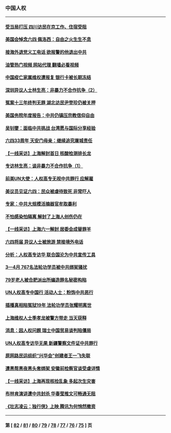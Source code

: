 ### 中国人权
---
#### [受当局打压 四川访民在京工作、住宿受阻](../../pages/ncid278/n13752175.md?06042045) 
#### [美国会悼念六四 佩洛西：自由之火生生不息](../../pages/ncid278/n13752143.md?06042045) 
#### [接海外退党义工电话 欲报警的他退出中共](../../pages/ncid278/n13750442.md?06042045) 
#### [油管热门视频 网站代理 翻墙必看视频](http://209.222.30.114:81/youtube.html?06042045)
#### [中国疫亡家属维权遭报复 银行卡被长期冻结](../../pages/ncid278/n13751725.md?06042045) 
#### [深圳异议人士林生亮：非暴力不合作抗争（2）](../../pages/ncid278/n13750498.md?06042045) 
#### [冤案十三年终判无罪 湖北访民尹登珍仍被关押](../../pages/ncid278/n13751517.md?06042045) 
#### [美国务院年度报告：中共仍镇压宗教信仰自由](../../pages/ncid278/n13751412.md?06042045) 
#### [吴钊燮：面临中共挑战 台湾愿与国际分享经验](../../pages/ncid278/n13751416.md?06042045) 
#### [六四33周年 天安门母亲：继续追究屠城责任](../../pages/ncid278/n13750546.md?06042045) 
#### [【一线采访】上海解封首日 核酸检测排长龙](../../pages/ncid278/n13750566.md?06042045) 
#### [专访林生亮：谈非暴力不合作抗争（1）](../../pages/ncid278/n13750497.md?06042045) 
#### [前美UN大使：人权高专无视中共罪行 应解雇](../../pages/ncid278/n13750132.md?06042045) 
#### [美议员见证六四：民众被虐待致死 非常吓人](../../pages/ncid278/n13750329.md?06042045) 
#### [专家：中共大规模活摘器官牟取暴利](../../pages/ncid278/n13750389.md?06042045) 
#### [不怕感染怕隔离 解封了上海人创伤仍在](../../pages/ncid278/n13750182.md?06042045) 
#### [【一线采访】上海六一解封 居委会成替罪羊](../../pages/ncid278/n13749617.md?06042045) 
#### [六四将届 异议人士被旅游 禁接境外电话](../../pages/ncid278/n13749623.md?06042045) 
#### [分析：人权高专访华 联合国沦为中共宣传工具](../../pages/ncid278/n13748860.md?06042045) 
#### [3—4月 767名法轮功学员被中共绑架骚扰](../../pages/ncid278/n13732751.md?06042045) 
#### [79岁老人被合肥派出所编造罪名秘密构陷](../../pages/ncid278/n13748602.md?06042045) 
#### [UN人权高专中国行 活动人士：粉饰中共恶行](../../pages/ncid278/n13748834.md?06042045) 
#### [插播真相陷冤狱19年 法轮功学员张耀明离世](../../pages/ncid278/n13748009.md?06042045) 
#### [上海维权人士季孝龙被警方带走 当天获释](../../pages/ncid278/n13748253.md?06042045) 
#### [消息：因人权问题 瑞士中国贸易谈判陷僵局](../../pages/ncid278/n13748201.md?06042045) 
#### [UN人权高专访华无果 新疆警察文件证中共罪行](../../pages/ncid278/n13748112.md?06042045) 
#### [原网路民运组织“兴华会”创建者王一飞失联](../../pages/ncid278/n13747904.md?06042045) 
#### [遭黑帮黑夜黑头套绑架 安徽前检察官谈受虐详情](../../pages/ncid278/n13747659.md?06042045) 
#### [【一线采访】上海再现核捡乱象 多起次生灾害](../../pages/ncid278/n13747317.md?06042045) 
#### [布林肯演讲遭中共封杀 华春莹推文可畅通无阻](../../pages/ncid278/n13747499.md?06042045) 
#### [《壮志凌云：独行侠》上映 腾讯为何悄然撤资](../../pages/ncid278/n13747452.md?06042045) 

---
#### 第 [ [82](./82.md?06042045) / [81](./81.md?06042045) / [80](./80.md?06042045) / [79](./79.md?06042045) / [78](./78.md?06042045) / [77](./77.md?06042045) / [76](./76.md?06042045) / [75](./75.md?06042045) ] 页
